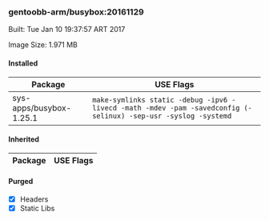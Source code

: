 ### gentoobb-arm/busybox:20161129
Built: Tue Jan 10 19:37:57 ART 2017

Image Size: 1.971 MB
#### Installed
Package | USE Flags
--------|----------
sys-apps/busybox-1.25.1 | `make-symlinks static -debug -ipv6 -livecd -math -mdev -pam -savedconfig (-selinux) -sep-usr -syslog -systemd`
#### Inherited
Package | USE Flags
--------|----------
#### Purged
- [x] Headers
- [x] Static Libs
